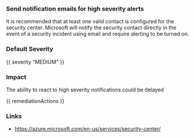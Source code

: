 
### Send notification emails for high severity alerts

It is recommended that at least one valid contact is configured for the security center. 
Microsoft will notify the security contact directly in the event of a security incident using email and require alerting to be turned on.

### Default Severity
{{ severity "MEDIUM" }}

### Impact
The ability to react to high severity notifications could be delayed

<!-- DO NOT CHANGE -->
{{ remediationActions }}

### Links
- https://azure.microsoft.com/en-us/services/security-center/
        